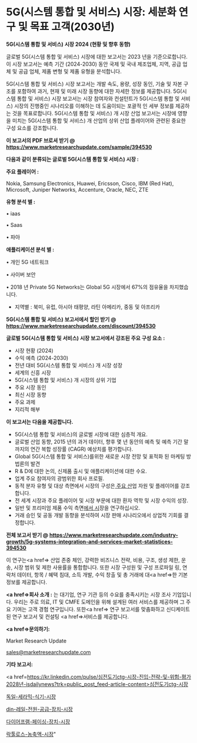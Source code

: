 # 5G(시스템 통합 및 서비스) 시장: 세분화 연구 및 목표 고객(2030년)

<strong>5G(시스템 통합 및 서비스) 시장 2024 (현황 및 향후 동향)</strong>

글로벌 5G(시스템 통합 및 서비스) 시장에 대한 보고서는 2023 년을 기준으로합니다.이 시장 보고서는 예측 기간 (2024-2030) 동안 국제 및 국내 제조업체, 지역, 공급 업체 및 공급 업체, 제품 변형 및 제품 유형을 분석합니다.

5G(시스템 통합 및 서비스) 시장 보고서는 개발 속도, 용량, 성장 동인, 기술 및 자본 구조를 포함하여 과거, 현재 및 미래 시장 동향에 대한 자세한 정보를 제공합니다. 5G(시스템 통합 및 서비스) 시장 보고서는 시장 참여자와 컨설턴트가 5G(시스템 통합 및 서비스) 시장의 진행중인 시나리오를 이해하는 데 도움이되는 포괄적 인 세부 정보를 제공하는 것을 목표로합니다. 5G(시스템 통합 및 서비스) 개 시장 산업 보고서는 시장에 영향을 미치는 5G(시스템 통합 및 서비스) 개 산업의 상위 산업 플레이어와 관련된 중요한 구성 요소를 강조합니다.



<strong>이 보고서의 PDF 브로셔 받기 @ <a href=https://www.marketresearchupdate.com/sample/394530>https://www.marketresearchupdate.com/sample/394530</a></strong>



<strong>다음과 같이 분류되는 글로벌 5G(시스템 통합 및 서비스) 시장 :</strong>



<strong>주요 플레이어 :</strong>

Nokia, Samsung Electronics, Huawei, Ericsson, Cisco, IBM (Red Hat), Microsoft, Juniper Networks, Accenture, Oracle, NEC, ZTE



<strong>유형 분석 별 :</strong>

• iaas

• Saas

• 파아



<strong>애플리케이션 분석 별 :</strong>

• 개인 5G 네트워크

• 사이버 보안

• 2018 년 Private 5G Networks는 Global 5G 시장에서 67%의 점유율을 차지했습니다.

<ul>
  <li>지역별 : 북미, 유럽, 아시아 태평양, 라틴 아메리카, 중동 및 아프리카</li>
</ul>


<strong>5G(시스템 통합 및 서비스) 보고서에서 할인 받기 @ <a href=https://www.marketresearchupdate.com/discount/394530>https://www.marketresearchupdate.com/discount/394530</a></strong>



<strong>글로벌 5G(시스템 통합 및 서비스) 시장 보고서에서 강조된 주요 구성 요소 :</strong>
<ul>
  <li>시장 현황 (2024)</li>
  <li>수익 예측 (2024-2030)</li>
  <li>전년 대비 5G(시스템 통합 및 서비스) 개 시장 성장</li>
  <li>세계의 신흥 시장</li>
  <li>5G(시스템 통합 및 서비스) 개 시장의 상위 기업</li>
  <li>주요 시장 동인</li>
  <li>최신 시장 동향</li>
  <li>주요 과제</li>
  <li>지리적 해부</li>
</ul>


<strong>이 보고서는 다음을 제공합니다.</strong>
<ul>
  <li>5G(시스템 통합 및 서비스)의 글로벌 시장에 대한 심층적 개요.</li>
  <li>글로벌 산업 동향, 2015 년의 과거 데이터, 향후 몇 년 동안의 예측 및 예측 기간 말까지의 연간 복합 성장률 (CAGR) 예상치를 평가합니다.</li>
  <li>Global 5G(시스템 통합 및 서비스)를위한 새로운 시장 전망 및 표적화 된 마케팅 방법론의 발견</li>
  <li>R &amp; D에 대한 논의, 신제품 출시 및 애플리케이션에 대한 수요.</li>
  <li>업계 주요 참여자의 광범위한 회사 프로필.</li>
  <li>동적 분자 유형 및 대상 측면에서 시장의 구성은<a href=> 주요 산</a>업 자원 및 플레이어를 강조합니다.</li>
  <li>전 세계 시장과 주요 플레이어 및 시장 부문에 대한 환자 역학 및 시장 수익의 성장.</li>
  <li>일반 및 프리미엄 제품 수익 측면<a href=>에서 시</a>장을 연구하십시오.</li>
  <li>거래 승인 및 공동 개발 동향을 분석하여 시장 판매 시나리오에서 상업적 기회를 결정합니다.</li>
</ul>



<strong>전체 보고서 받기 @ <a href=https://www.marketresearchupdate.com/industry-growth/5g-systems-integration-and-services-market-statistices-394530>https://www.marketresearchupdate.com/industry-growth/5g-systems-integration-and-services-market-statistices-394530</a></strong>

이 연구는<a href=> 산업 존중</a> 체인, 강력한 비즈니스 전략, 비용, 구조, 생성 제한, 운송, 시장 범위 및 제한 사용률을 통합합니다. 또한 시장 구성원 및 구성 프로파일 링, 연락처 데이터, 항목 / 혜택 침대, 소득 개발, 수익 창출 및 총 거래에 대<a href=>한 기본 </a>정보를 제공합니다.



<strong><a href=>회사 소</a>개 :</strong>
는 대기업, 연구 기관 등의 수요를 충족시키는 시장 조사 기업입니다. 우리는 주로 의료, IT 및 CMFE 도메인을 위해 설계된 여러 서비스를 제공하며 그 주요 기여는 고객 경험 연구입니다. 또한<a href=> 연구 보</a>고서를 맞춤화하고 신디케이트 된 연구 보고서 및 컨설팅 <a href=>서비스</a>를 제공합니다.



<strong><a href=>문의하기:</a></strong>

Market Research Update

sales@marketresearchupdate.com



<strong>기타 보고서:</strong>

<a href=https://kr.linkedin.com/pulse/심전도기ctg-시장-진입-전략-및-위험-평가2028년-isdailynews?trk=public_post_feed-article-content>심전도기ctg-시장</a>

<a href=https://www.linkedin.com/pulse/독일-세라믹-식기-시장-규모-및-성장-2023-consumer-connection-chronicles-24-/>독일-세라믹-식기-시장</a>

<a href=https://www.linkedin.com/pulse/din-레일-전원-공급-장치-시장-규모-및-성장-2023-consumer-connection-compendium-ana-aykkf/>din-레일-전원-공급-장치-시장</a>

<a href=https://www.linkedin.com/pulse/다이어프램-페이싱-장치-시장-세분화-연구-및-목표-고객2029년-b1bzf/>다이어프램-페이싱-장치-시장</a>

<a href=https://www.linkedin.com/pulse/락툴로스-농축액-시장-동향-및-성장-전망-survey-savvy-insights-360-analysis-y5bif/>락툴로스-농축액-시장</a>"
